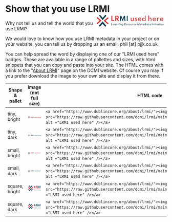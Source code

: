# Show that you use LRMI <img src="images/usedHereLong_small+bright.png" align="right" />

Why not tell us and tell the world that you use LRMI?

We would love to know how you use LRMI metadata in your project or on your website,
you can tell us by dropping us an email: phil [at] pjjk.co.uk

You can help spread the word by displaying one of our "LRMI used here" badges. These are available in a range of pallettes and sizes, with html snippets that you can copy and paste into your site. The HTML comes with a link to the "[About LRMI](https://www.dublincore.org/about/lrmi/)" page on the DCMI website. Of course you may if you prefer download the image to your own site and display it from there. 

| Shape & pallet |     image (not full size)                     |   HTML code   |
|----------------|-----------------------------------------------|---------------|
| tiny, bright   | ![Tiny, bright version of LRMI used here badge](images/usedHereLong_tiny+bright.png)   | `<a href="https://www.dublincore.org/about/lrmi/"><img src="https://raw.githubusercontent.com/dcmi/lrmi/main/images/usedHereLong_tiny+bright.png" alt ="LRMI used here" /></a>` |
| tiny, dark   | ![Tiny, dark version of LRMI used here badge](images/usedHereLong_tiny+dark.png)   | `<a href="https://www.dublincore.org/about/lrmi/"><img src="https://raw.githubusercontent.com/dcmi/lrmi/main/images/usedHereLong_tiny+dark.png" alt ="LRMI used here" /></a>` |
| small, bright   | ![Small, bright version of LRMI used here badge](images/usedHereLong_small+bright.png)   | `<a href="https://www.dublincore.org/about/lrmi/"><img src="https://raw.githubusercontent.com/dcmi/lrmi/main/images/usedHereLong_small+bright.png" alt ="LRMI used here" /></a>` |
| small, dark   | ![Small, dark version of LRMI used here badge](images/usedHereLong_small+dark.png)   | `<a href="https://www.dublincore.org/about/lrmi/"><img src="https://raw.githubusercontent.com/dcmi/lrmi/main/images/usedHereLong_small+dark.png" alt ="LRMI used here" /></a>` |
| square, bright   | ![Square, bright version of LRMI used here badge](images/usedHereSquare_bright.png)   | `<a href="https://www.dublincore.org/about/lrmi/"><img src="https://raw.githubusercontent.com/dcmi/lrmi/main/images/usedHereSquare_bright.png" alt ="LRMI used here" /></a>` |
| square, dark   | ![Square, dark version of LRMI used here badge](images/usedHereSquare_dark.png)   | `<a href="https://www.dublincore.org/about/lrmi/"><img src="https://raw.githubusercontent.com/dcmi/lrmi/main/images/usedHereSquare_dark.png" alt ="LRMI used here" /></a>` |


